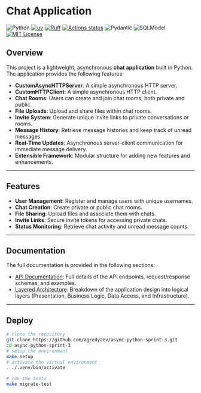 # Chat Application

![Python](https://img.shields.io/badge/python-3.13-blue)
[![uv](https://img.shields.io/endpoint?url=https://raw.githubusercontent.com/astral-sh/uv/main/assets/badge/v0.json)](https://github.com/astral-sh/uv)
[![Ruff](https://img.shields.io/endpoint?url=https://raw.githubusercontent.com/astral-sh/ruff/main/assets/badge/v2.json)](https://github.com/astral-sh/ruff)
[![Actions status](https://github.com/agredyaev/async-python-sprint-3/actions/workflows/app-testing.yml/badge.svg)](https://github.com/agredyaev/async-python-sprint-2/actions)
![Pydantic](https://img.shields.io/badge/Pydantic-red?logo=pydantic&logoColor=white)
![SQLModel](https://img.shields.io/badge/SQLModel-blue?logo=sqlmodel&logoColor=white)
[![MIT License](https://img.shields.io/badge/license-MIT-green.svg)](https://mit-license.org/)

## Overview

This project is a lightweight, asynchronous **chat application** built in Python.
The application provides the following features:
- **CustomAsyncHTTPServer**: A simple asynchronous HTTP server.
- **CustomHTTPClient**: A simple asynchronous HTTP client.
- **Chat Rooms**: Users can create and join chat rooms, both private and public.
- **File Uploads**: Upload and share files within chat rooms.
- **Invite System**: Generate unique invite links to private conversations or rooms.
- **Message History**: Retrieve message histories and keep track of unread messages.
- **Real-Time Updates**: Asynchronous server-client communication for immediate message delivery.
- **Extensible Framework**: Modular structure for adding new features and enhancements.

---

## Features

- **User Management**: Register and manage users with unique usernames.
- **Chat Creation**: Create private or public chat rooms.
- **File Sharing**: Upload files and associate them with chats.
- **Invite Links**: Secure invite tokens for accessing private chats.
- **Status Monitoring**: Retrieve chat activity and unread message counts.

---

## Documentation

The full documentation is provided in the following sections:

- [API Documentation](docs/api): Full details of the API endpoints, request/response schemas, and examples.
- [Layered Architecture](docs/layers): Breakdown of the application design into logical layers (Presentation, Business Logic, Data Access, and Infrastructure).

---
## Deploy
```bash
# clone the repository
git clone https://github.com/agredyaev/async-python-sprint-3.git
cd async-python-sprint-3
# setup the environment
make setup
# activate the virtual environment
. ./.venv/bin/activate

# run the tests
make migrate-test
```
